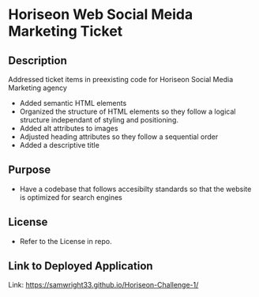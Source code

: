# Horiseon Web Social Meida Marketing Ticket

## Description
Addressed ticket items in preexisting code for Horiseon Social Media Marketing agency
* Added semantic HTML elements
* Organized the structure of HTML elements so they follow a logical structure independant of styling and positioning.
* Added alt attributes to images
* Adjusted heading attributes so they follow a sequential order
* Added a descriptive title


## Purpose 
* Have a codebase that follows accesibilty standards so that the website is optimized for search engines

## License 
* Refer to the License in repo.

## Link to Deployed Application
Link: https://samwright33.github.io/Horiseon-Challenge-1/ 


